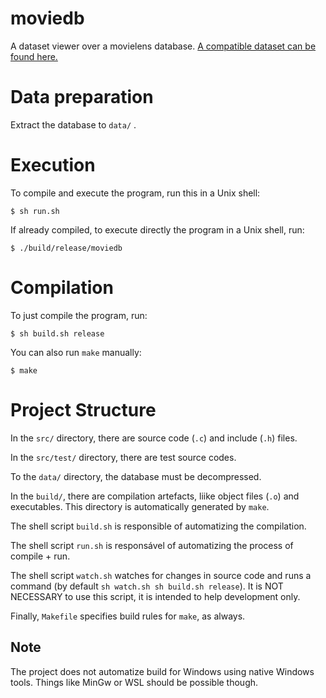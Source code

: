 # moviedb

A dataset viewer over a movielens database.
[A compatible dataset can be found here.](https://www.kaggle.com/datasets/grouplens/movielens-20m-dataset)

# Data preparation

Extract the database to `data/` .

# Execution

To compile and execute the program, run this in a Unix shell:
```
$ sh run.sh
```

If already compiled, to execute directly the program in a Unix shell, run:

```
$ ./build/release/moviedb
```

# Compilation

To just compile the program, run:
```
$ sh build.sh release
```

You can also run `make` manually:
```
$ make
```

# Project Structure

In the `src/` directory, there are source code (`.c`) and include (`.h`) files.

In the `src/test/` directory, there are test source codes.

To the `data/` directory, the database must be decompressed.

In the `build/`, there are compilation artefacts, liike object files (`.o`) and
executables. This directory is automatically generated by `make`.

The shell script `build.sh` is responsible of automatizing the compilation.

The shell script `run.sh` is responsável of automatizing the process of compile
\+ run.

The shell script `watch.sh` watches for changes in source code and runs a
command (by default `sh watch.sh sh build.sh release`). It is NOT NECESSARY to
use this script, it is intended to help development only.

Finally, `Makefile` specifies build rules for `make`, as always.

## Note

The project does not automatize build for Windows using native Windows tools.
Things like MinGw or WSL should be possible though.
